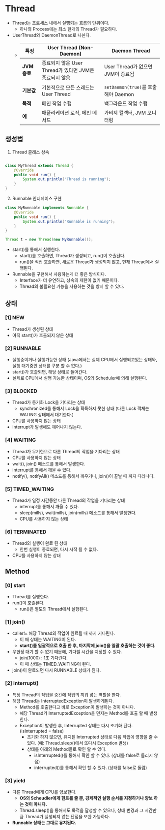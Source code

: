# Thread
- Thread는 프로세스 내에서 실행되는 흐름의 단위이다.
  - 하나의 Process에는 최소 한개의 Thread가 필요하다.
- UserThread와 DaemonThread로 나뉜다.
  - | **특징**                 | **User Thread (Non-Daemon)**          | **Daemon Thread**                  |
    |--------------------------|---------------------------------------|------------------------------------|
    | **JVM 종료**             | 종료되지 않은 User Thread가 있다면 JVM은 종료되지 않음 | User Thread가 없으면 JVM이 종료됨 |
    | **기본값**               | 기본적으로 모든 스레드는 User Thread | `setDaemon(true)`를 호출해야 Daemon |
    | **목적**                 | 메인 작업 수행                       | 백그라운드 작업 수행              |
    | **예**                   | 애플리케이션 로직, 메인 메서드        | 가비지 컬렉터, JVM 모니터링       |


## 생성법
1. Thread 클래스 상속
```java

class MyThread extends Thread {
    @Override
    public void run() {
        System.out.println("Thread is running");
    }
}
```

2. Runnable 인터페이스 구현
```java
class MyRunnable implements Runnable {
    @Override
    public void run() {
        System.out.println("Runnable is running");
    }
}

Thread t = new Thread(new MyRunnable());
```
- start()를 통해서 실행한다.
  - start()를 호출하면, Thread가 생성되고, run()이 호출된다.
  - run()을 직접 호출하면, 새로운 Thread가 생성되지 않고, 현재 Thread에서 실행된다.
- Runnable을 구현해서 사용하는게 더 좋은 방식이다.
  - Interface가 더 유연하고, 상속의 제한이 없기 때문이다.
  - Thread의 불필요한 기능을 사용하는 것을 방지 할 수 있다.


## 상태
### [1] NEW
  - Thread가 생성된 상태
  - 아직 start()가 호출되지 않은 상태
### [2] RUNNABLE
  - 실행중이거나 실행가능한 상태 (Java에서는 실제 CPU에서 실행되고있는 상태와, 실행 대기중인 상태를 구분 할 수 없다.)
  - start()가 호출되면, 해당 상태로 들어간다.
  - 실제로 CPU에서 실행 가능한 상태이며, OS의 Scheduler에 의해 실행된다. 
### [3] BLOCKED
  - Thread가 동기화 Lock을 기다리는 상태
    - synchronized를 통해서 Lock을 획득하지 못한 상태 (다른 Lock 객체는 WATING 상태에서 대기한다.)
  - CPU를 사용하지 않는 상태
  - interrupt가 발생해도 꺠어나지 않는다.
### [4] WAITING
  - Thread가 무기한으로 다른 Thread의 작업을 기다리는 상태
  - CPU를 사용하지 않는 상태
  - wait(), join() 메소드를 통해서 발생한다.
  - interrupt를 통해서 깨울 수 있다.
  - notify(), notifyAll() 메소드를 통해서 깨우거나, join()이 끝날 때 까지 디라니다. 
### [5] TIMED_WAITING
  - Thread가 일정 시간동안 다른 Thread의 작업을 기다리는 상태
    - interrupt를 통해서 깨울 수 있다.
    - sleep(mills), wait(mills), join(mills) 메소드를 통해서 발생한다.
    - CPU를 사용하지 않는 상태
### [6] TERMINATED
  - Thread의 실행이 완료 된 상태
    - 한번 실행이 종료되면, 다시 시작 될 수 없다.
  - CPU를 사용하지 않는 상태


## Method

### [0] start
- Thread를 실행한다.
- run()이 호출된다.
  - run()은 별도의  Thread에서 실행된다.

### [1] join()
- caller느 해당 Thread의 작업이 완료될 때 까지 기다린다.
  - 이 때 상태는 WAITING이 된다.
  - **start()를 일괄적으로 호출 한 후, 마지막에 join()을 일괄 호출하는 것이 좋다.**
- 무한정 대기 할 수 없기 때문에, 기다릴 시간을 지정할 수 있다.
  - join(1000) : 1초 기다린다.
  - 이 때 상태는 TIMED_WAITING이 된다.
- join()이 완료되면 다시 RUNNABLE 상태가 된다.

### [2] interrupt()
- 특정 Thread의 작업을 중간에 작업의 끼워 넣는 역할을 한다.
- 해당 Thread는 InterruptedException이 발생하게된다.
  - Method를 호출한다고 바로 Exception이 발생하는 것이 아니다.
  - 해당 Thread가 InterruptedException을 던지는 Method를 호출 할 때 발생한다. 
  - Exception이 발생한 후, Interrupted 상태는 다시 초기화 된다. (isInterrupted = false)
    - 초기화 하지 않으면, 유지된 Interrupted 상태로 다음 작업에 영향을 줄 수 있다. (예: Thread.sleep()에서 또다시 Exception 발생)
    - 상태를 아래의 Method들로 확인 할 수 있다.
      - isInterrupted()를 통해서 확인 할 수 있다. (상태를 false로 돌리지 않음)
      - interrupted()를 통해서 확인 할 수 있다. (상태를 false로 돌림)

### [3] yield
- 다른 Thread에게 CPU를 양보한다.
  - **OS의 Scheudler에게 힌트를 줄 뿐, 강제적인 실행 순서를 지정하거나 양보 하는 것이 아니다.** 
  - Thread.sleep()을 통해서도 목적을 달성할 수 있으나, 상태 변경과 그 시간만큼 Thread가 실행되지 않는 단점을 보완 가능하다.
- **Runnable 상태는 그대로 유지된다.**